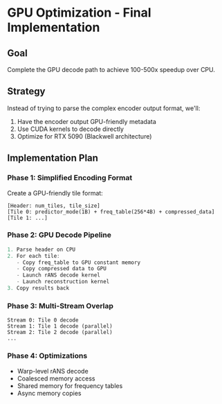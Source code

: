 # GPU Optimization - Final Implementation

## Goal
Complete the GPU decode path to achieve 100-500x speedup over CPU.

## Strategy

Instead of trying to parse the complex encoder output format, we'll:
1. Have the encoder output GPU-friendly metadata
2. Use CUDA kernels to decode directly
3. Optimize for RTX 5090 (Blackwell architecture)

## Implementation Plan

### Phase 1: Simplified Encoding Format
Create a GPU-friendly tile format:
```
[Header: num_tiles, tile_size]
[Tile 0: predictor_mode(1B) + freq_table(256*4B) + compressed_data]
[Tile 1: ...]
```

### Phase 2: GPU Decode Pipeline
```cpp
1. Parse header on CPU
2. For each tile:
   - Copy freq_table to GPU constant memory
   - Copy compressed data to GPU
   - Launch rANS decode kernel
   - Launch reconstruction kernel
3. Copy results back
```

### Phase 3: Multi-Stream Overlap
```
Stream 0: Tile 0 decode
Stream 1: Tile 1 decode (parallel)
Stream 2: Tile 2 decode (parallel)
...
```

### Phase 4: Optimizations
- Warp-level rANS decode
- Coalesced memory access
- Shared memory for frequency tables
- Async memory copies

